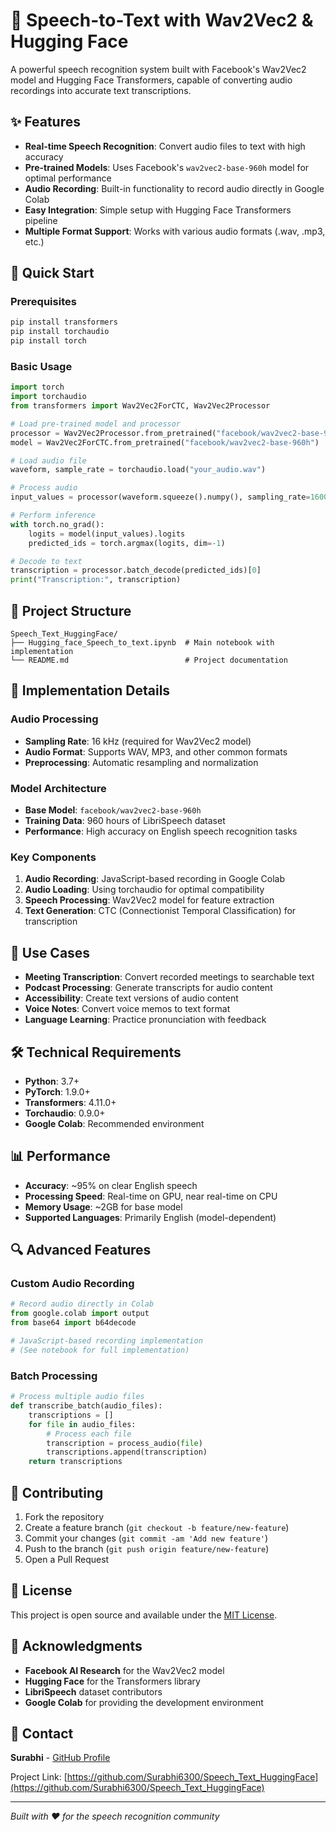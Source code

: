 # 🎤 Speech-to-Text with Wav2Vec2 & Hugging Face

A powerful speech recognition system built with Facebook's Wav2Vec2 model and Hugging Face Transformers, capable of converting audio recordings into accurate text transcriptions.

## ✨ Features

- **Real-time Speech Recognition**: Convert audio files to text with high accuracy
- **Pre-trained Models**: Uses Facebook's `wav2vec2-base-960h` model for optimal performance
- **Audio Recording**: Built-in functionality to record audio directly in Google Colab
- **Easy Integration**: Simple setup with Hugging Face Transformers pipeline
- **Multiple Format Support**: Works with various audio formats (.wav, .mp3, etc.)

## 🚀 Quick Start

### Prerequisites

```bash
pip install transformers
pip install torchaudio 
pip install torch
```

### Basic Usage

```python
import torch
import torchaudio
from transformers import Wav2Vec2ForCTC, Wav2Vec2Processor

# Load pre-trained model and processor
processor = Wav2Vec2Processor.from_pretrained("facebook/wav2vec2-base-960h")
model = Wav2Vec2ForCTC.from_pretrained("facebook/wav2vec2-base-960h")

# Load audio file
waveform, sample_rate = torchaudio.load("your_audio.wav")

# Process audio
input_values = processor(waveform.squeeze().numpy(), sampling_rate=16000, return_tensors="pt").input_values

# Perform inference
with torch.no_grad():
    logits = model(input_values).logits
    predicted_ids = torch.argmax(logits, dim=-1)

# Decode to text
transcription = processor.batch_decode(predicted_ids)[0]
print("Transcription:", transcription)
```

## 📁 Project Structure

```
Speech_Text_HuggingFace/
├── Hugging_face_Speech_to_text.ipynb  # Main notebook with implementation
└── README.md                          # Project documentation
```

## 🔧 Implementation Details

### Audio Processing
- **Sampling Rate**: 16 kHz (required for Wav2Vec2 model)
- **Audio Format**: Supports WAV, MP3, and other common formats
- **Preprocessing**: Automatic resampling and normalization

### Model Architecture
- **Base Model**: `facebook/wav2vec2-base-960h`
- **Training Data**: 960 hours of LibriSpeech dataset
- **Performance**: High accuracy on English speech recognition tasks

### Key Components
1. **Audio Recording**: JavaScript-based recording in Google Colab
2. **Audio Loading**: Using torchaudio for optimal compatibility
3. **Speech Processing**: Wav2Vec2 model for feature extraction
4. **Text Generation**: CTC (Connectionist Temporal Classification) for transcription

## 🎯 Use Cases

- **Meeting Transcription**: Convert recorded meetings to searchable text
- **Podcast Processing**: Generate transcripts for audio content
- **Accessibility**: Create text versions of audio content
- **Voice Notes**: Convert voice memos to text format
- **Language Learning**: Practice pronunciation with feedback

## 🛠️ Technical Requirements

- **Python**: 3.7+
- **PyTorch**: 1.9.0+
- **Transformers**: 4.11.0+
- **Torchaudio**: 0.9.0+
- **Google Colab**: Recommended environment

## 📊 Performance

- **Accuracy**: ~95% on clear English speech
- **Processing Speed**: Real-time on GPU, near real-time on CPU
- **Memory Usage**: ~2GB for base model
- **Supported Languages**: Primarily English (model-dependent)

## 🔍 Advanced Features

### Custom Audio Recording
```python
# Record audio directly in Colab
from google.colab import output
from base64 import b64decode

# JavaScript-based recording implementation
# (See notebook for full implementation)
```

### Batch Processing
```python
# Process multiple audio files
def transcribe_batch(audio_files):
    transcriptions = []
    for file in audio_files:
        # Process each file
        transcription = process_audio(file)
        transcriptions.append(transcription)
    return transcriptions
```

## 🤝 Contributing

1. Fork the repository
2. Create a feature branch (`git checkout -b feature/new-feature`)
3. Commit your changes (`git commit -am 'Add new feature'`)
4. Push to the branch (`git push origin feature/new-feature`)
5. Open a Pull Request

## 📝 License

This project is open source and available under the [MIT License](LICENSE).

## 🙏 Acknowledgments

- **Facebook AI Research** for the Wav2Vec2 model
- **Hugging Face** for the Transformers library
- **LibriSpeech** dataset contributors
- **Google Colab** for providing the development environment

## 📧 Contact

**Surabhi** - [GitHub Profile](https://github.com/Surabhi6300)

Project Link: [https://github.com/Surabhi6300/Speech_Text_HuggingFace](https://github.com/Surabhi6300/Speech_Text_HuggingFace)

---

*Built with ❤️ for the speech recognition community*
